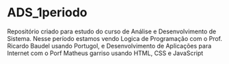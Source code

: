 # ADS_1periodo
Repositório criado para estudo do curso de Análise e Desenvolvimento de Sistema. Nesse período estamos vendo Logica de Programação com o Prof. Ricardo Baudel usando Portugol, e Desenvolvimento de Aplicações para Internet com o Porf Matheus garriso usando HTML, CSS e JavaScript
